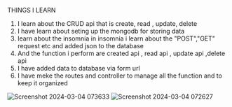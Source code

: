 THINGS I LEARN 


1) I learn about the CRUD api that is create, read , update, delete
2) I have learn about seting up the mongodb for storing data
3) learn about the insomnia in insomnia i learn about the "POST","GET" request etc and added json to the database
4) And the function i perform are created api , read api , update api ,delete api
5) I have added data to database via form url
6) I have meke the routes and controller to manage all the function and to keep it organized

![Screenshot 2024-03-04 073633](https://github.com/subodh245/Crud-API/assets/118099441/b1796892-ad36-4269-9926-b2017926b3e9)
![Screenshot 2024-03-04 072627](https://github.com/subodh245/Crud-API/assets/118099441/c6f56b19-03e6-462e-812f-b0e8b56edbae)
